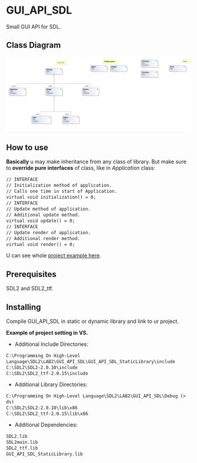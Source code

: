# GUI_API_SDL
Small GUI API for SDL.

## Class Diagram
![](image/classdiagram.png)

## How to use
**Basically** u may make inheritance from any class of library.
But make sure to **override pure interfaces** of class, like in _Application_ class:
```
// INTERFACE
// Initialization method of application.
// Calls one time in start of Application.
virtual void initialization() = 0;
// INTERFACE
// Update method of application.
// Additional update method.
virtual void update() = 0;
// INTERFACE
// Update render of application.
// Additional render method.
virtual void render() = 0;
``` 
U can see whole 
[project example here](https://github.com/alohaeee/Programming-On-High-Level-Language/tree/master/SDL2/LAB2/LAB2SDL).
## Prerequisites
SDL2 and SDL2_ttf.

## Installing
Compile GUI_API_SDL in static or dynamic library and link to ur project.

**Example of project setting in VS.**

- Additional Include Directories:
```
C:\Programming On High-Level Language\SDL2\LAB2\GUI_API_SDL\GUI_API_SDL_StaticLibrary\include
C:\SDL2\SDL2-2.0.10\include
C:\SDL2\SDL2_ttf-2.0.15\include
``` 
- Additional Library Directories:
``` 
C:\Programming On High-Level Language\SDL2\LAB2\GUI_API_SDL\Debug (> ds)
C:\SDL2\SDL2-2.0.10\lib\x86
C:\SDL2\SDL2_ttf-2.0.15\lib\x86
``` 
- Additional Dependencies:
``` 
SDL2.lib
SDL2main.lib
SDL2_ttf.lib
GUI_API_SDL_StaticLibrary.lib 
``` 



